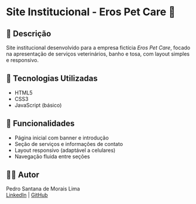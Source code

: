 # Site Institucional - Eros Pet Care 🐾

## 📌 Descrição
Site institucional desenvolvido para a empresa fictícia *Eros Pet Care*, focado na apresentação de serviços veterinários, banho e tosa, com layout simples e responsivo.

## 🚀 Tecnologias Utilizadas
- HTML5
- CSS3
- JavaScript (básico)

## 🎨 Funcionalidades
- Página inicial com banner e introdução
- Seção de serviços e informações de contato
- Layout responsivo (adaptável a celulares)
- Navegação fluida entre seções

## 👨‍💻 Autor
Pedro Santana de Morais Lima  
[LinkedIn](https://linkedin.com/in/pedrosantana21) | [GitHub](https://github.com/pedrolima2106)
